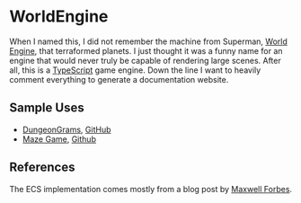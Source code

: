 # WorldEngine

When I named this, I did not remember the machine from Superman, [World Engine](https://dccomicsextendeduniverse.fandom.com/wiki/World_Engine), that terraformed planets. I just thought it was a funny name for an engine that would never truly be capable of rendering large scenes. After all, this is a [TypeScript](https://www.typescriptlang.org/) game engine. Down the line I want to heavily comment everything to generate a documentation website.

## Sample Uses

- [DungeonGrams](https://bi3mer.github.io/DungeonGrams-TS/?), [GitHub](https://github.com/bi3mer/DungeonGrams-TS)
- [Maze Game](https://bi3mer.github.io/maze-game/?), [Github](https://github.com/bi3mer/maze-game)

## References

The ECS implementation comes mostly from a blog post by [Maxwell Forbes](https://maxwellforbes.com/posts/typescript-ecs-implementation/). 